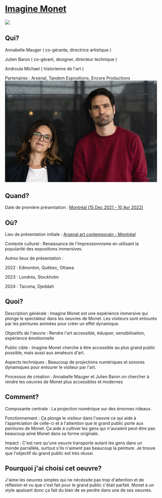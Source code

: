  # [Imagine Monet](https://youtu.be/um1Bd0ZllII?t=26)
![](img/imagine-monet.avif)
## Qui?
Annabelle Mauger ( co-gérante, directrice artistique )

Julien Baron ( co-gérant, designer, directeur technique )

Androula Michael ( historienne de l'art )

Partenaires : Arsenal, Tandem Expositions, Encore Productions
![](img/annabelle-mauger-julien-baron.jpg)
## Quand?
Date de première présentation : [ Montréal (15 Dec 2021 - 10 Avr 2022)](https://www.arsenalcontemporary.com/mtl/fr/exhib/detail/imagine-monet)
## Où?
Lieu de présentation initiale : [Arsenal art contemporain - Montréal](https://www.google.ca/maps/place/Arsenal+art+contemporain/@45.4853248,-73.5719032,16z/data=!3m1!4b1!4m6!3m5!1s0x4cc91a7ca0194799:0xea8e18d78e6ea7c3!8m2!3d45.4853248!4d-73.5693283!16s%2Fg%2F11cllnl__9?entry=ttu&g_ep=EgoyMDI0MDkwNC4wIKXMDSoASAFQAw%3D%3D)

Contexte culturel : Renaissance de l'Impressionnisme en utilisant la popularité des expositions immersives.

Autres lieux de présentation :

2022 : Edmonton, Québec, Ottawa

2023 : Londres, Stockholm

2024 : Tacoma, Djeddah
## Quoi?
Description générale : Imagine Monet est une expérience immersive qui plonge le spectateur dans les oeuvres de Monet. Les visiteurs sont entourés par les peintures animées pour créer un effet dynamique.

Objectifs de l'œuvre : Rendre l'art accessible, éduquer, sensibilisation, expérience émotionnelle

Public cible : Imagine Monet cherche à être accessible au plus grand public possible, mais aussi aux amateurs d'art.

Aspects techniques : Beaucoup de projections numériques et sonores dynamiques pour entourer le visiteur par l'art.

Processus de création : Annabelle Mauger et Julien Baron on chercher à rendre les oeuvres de Monet plus accessibles et modernes
## Comment?
Composante centrale : La projection numérique sur des énormes rideaux.

Fonctionnement : Ça plonge le visiteur dans l'oeuvre ce qui aide à l'appréciation de celle-ci et à l'attention que le grand public porte aux peintures de Monet. Ça aide à cultiver les gens qui n'auraient peut-être pas beaucoup aimé Monet dans sa forme originale.

Impact : C'est rare qu'une oeuvre transporte autant les gens dans un monde parrallèle, surtout s'ils n'aiment pas beaucoup la peinture. Je trouve que l'objectif du grand public est très réussi.
## Pourquoi j'ai choisi cet oeuvre?
J'aime les oeuvres simples qui ne nécéssite pas trop d'attention et de réflexion et vu que c'est fait pour le grand public c'était parfait. Monet a un style apaisant donc ça fait du bien de se perdre dans une de ses oeuvres.
